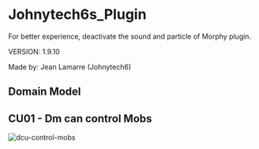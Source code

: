 # Johnytech6s_Plugin

For better experience, deactivate the sound and particle of Morphy plugin.

VERSION: 1.9.10

Made by: Jean Lamarre (Johnytech6)

## Domain Model

## CU01 - Dm can control Mobs

![dcu-control-mobs](http://www.plantuml.com/plantuml/png/DOqnRiCm34Ltdw8z0CsjGoVFHWla1W4j4POGYJH82a5k7tl8zF_myDxYGHQZj-cxIceZyrU9EFmNqUWvxpNAs8Qp9PLWYJbfnvL9u8ywcJ6kMkGLdCgFtszjx5Kms0DQbGSOKuRE40f78xb2c3Kv_clcywO1bzYqGTVDvmyqBIpvt3S0)